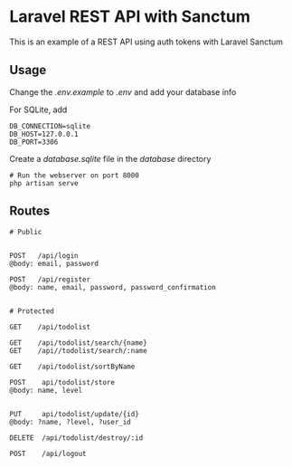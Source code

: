 # Laravel REST API with Sanctum

This is an example of a REST API using auth tokens with Laravel Sanctum

## Usage

Change the *.env.example* to *.env* and add your database info

For SQLite, add
```
DB_CONNECTION=sqlite
DB_HOST=127.0.0.1
DB_PORT=3306
```

Create a _database.sqlite_ file in the _database_ directory

```
# Run the webserver on port 8000
php artisan serve
```

## Routes

```
# Public


POST   /api/login
@body: email, password

POST   /api/register
@body: name, email, password, password_confirmation


# Protected

GET    /api/todolist

GET    /api/todolist/search/{name}
GET    /api//todolist/search/:name

GET    /api/todolist/sortByName

POST    api/todolist/store
@body: name, level


PUT     api/todolist/update/{id}
@body: ?name, ?level, ?user_id

DELETE  /api/todolist/destroy/:id

POST    /api/logout

```
